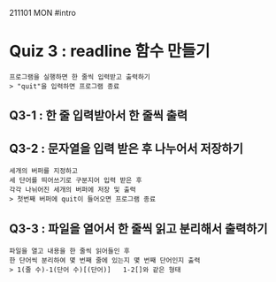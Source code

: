 211101 MON
#intro

# Quiz 3 : readline 함수 만들기
	프로그램을 실행하면 한 줄씩 입력받고 출력하기
	> "quit"을 입력하면 프로그램 종료

## Q3-1 : 한 줄 입력받아서 한 줄씩 출력

## Q3-2 : 문자열을 입력 받은 후 나누어서 저장하기
	세개의 버퍼를 지정하고
	세 단어를 띄어쓰기로 구분지어 입력 받은 후
	각각 나뉘어진 세개의 버퍼에 저장 및 출력
	> 첫번째 버퍼에 quit이 들어오면 프로그램 종료
	
## Q3-3 : 파일을 열어서 한 줄씩 읽고 분리해서 출력하기
	파일을 열고 내용을 한 줄씩 읽어들인 후
	한 단어씩 분리하여 몇 번째 줄에 있는지 몇 번째 단어인지 출력
	> 1(줄 수)-1(단어 수)[(단어)]   1-2[]와 같은 형태 
